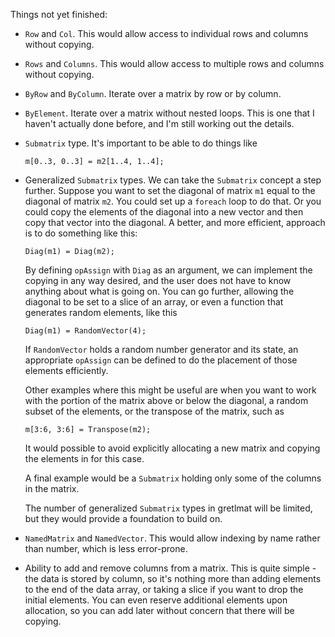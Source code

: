 Things not yet finished:

- `Row` and `Col`. This would allow access to individual rows and columns
    without copying.
- `Rows` and `Columns`. This would allow access to multiple rows and
    columns without copying.
- `ByRow` and `ByColumn`. Iterate over a matrix by row or by column.
- `ByElement`. Iterate over a matrix without nested loops. This is one
    that I haven't actually done before, and I'm still working out the
    details.
- `Submatrix` type. It's important to be able to do things like
    
    ```
    m[0..3, 0..3] = m2[1..4, 1..4];
    ```
- Generalized `Submatrix` types. We can take the `Submatrix` concept a
    step further. Suppose you want to set the diagonal of matrix `m1`
    equal to the diagonal of matrix `m2`. You could set up a `foreach`
    loop to do that. Or you could copy the elements of the diagonal into
    a new vector and then copy that vector into the diagonal. A better,
    and more efficient, approach is to do something like this:
    
    ```
    Diag(m1) = Diag(m2);
    ```
    
    By defining `opAssign` with `Diag` as an argument, we can implement
    the copying in any way desired, and the user does not have
    to know anything about what is going on. You can go further, allowing
    the diagonal to be set to a slice of an array, or even a function
    that generates random elements, like this
    
    ```
    Diag(m1) = RandomVector(4);
    ```
    
    If `RandomVector` holds a random number generator and its state,
    an appropriate `opAssign` can be defined to do the placement of those
    elements efficiently.
    
    Other examples where this might be useful are when you want to work
    with the portion of the matrix above or below the diagonal, a random
    subset of the elements, or the transpose of the matrix, such as
    
    ```
    m[3:6, 3:6] = Transpose(m2);
    ```
    
    It would possible to avoid explicitly allocating a new matrix and
    copying the elements in for this case. 
    
    A final example would be a `Submatrix` holding only some of the columns
    in the matrix.
    
    The number of generalized
    `Submatrix` types in gretlmat will be limited, but they would provide a
    foundation to build on.
    
- `NamedMatrix` and `NamedVector`. This would allow indexing by name rather
    than number, which is less error-prone.
- Ability to add and remove columns from a matrix. This is quite simple - the data is
    stored by column, so it's nothing more than adding elements to the end
    of the data array, or taking a slice if you want to drop the initial
    elements. You can even reserve additional elements upon allocation,
    so you can add later without concern that there will be copying.

